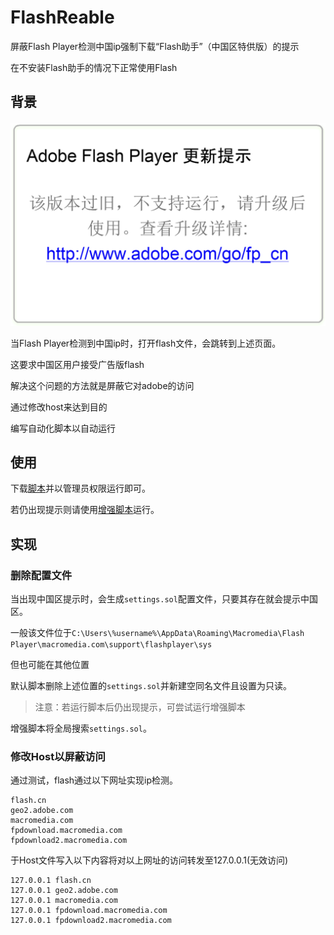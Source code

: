 # FlashReable

屏蔽Flash Player检测中国ip强制下载“Flash助手”（中国区特供版）的提示

在不安装Flash助手的情况下正常使用Flash

## 背景

![Flash提示](img/01.png)

当Flash Player检测到中国ip时，打开flash文件，会跳转到上述页面。

这要求中国区用户接受广告版flash

解决这个问题的方法就是屏蔽它对adobe的访问

通过修改host来达到目的

编写自动化脚本以自动运行

## 使用

下载[脚本](bin/flashreable.bat)并以管理员权限运行即可。

若仍出现提示则请使用[增强脚本](bin/extra_fra.bat)运行。

## 实现

### 删除配置文件

当出现中国区提示时，会生成`settings.sol`配置文件，只要其存在就会提示中国区。

一般该文件位于`C:\Users\%username%\AppData\Roaming\Macromedia\Flash Player\macromedia.com\support\flashplayer\sys`

但也可能在其他位置

默认脚本删除上述位置的`settings.sol`并新建空同名文件且设置为只读。

> 注意：若运行脚本后仍出现提示，可尝试运行增强脚本

增强脚本将全局搜索`settings.sol`。

### 修改Host以屏蔽访问

通过测试，flash通过以下网址实现ip检测。
```
flash.cn
geo2.adobe.com
macromedia.com
fpdownload.macromedia.com
fpdownload2.macromedia.com
```

于Host文件写入以下内容将对以上网址的访问转发至127.0.0.1(无效访问)
```
127.0.0.1 flash.cn
127.0.0.1 geo2.adobe.com
127.0.0.1 macromedia.com
127.0.0.1 fpdownload.macromedia.com
127.0.0.1 fpdownload2.macromedia.com
```
